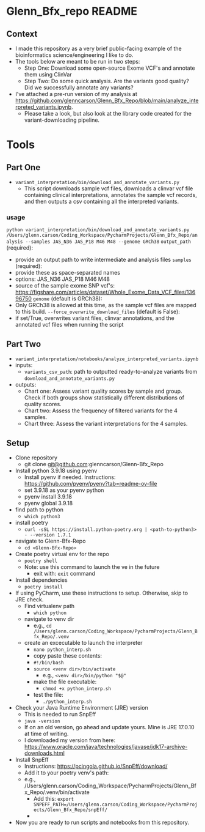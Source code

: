 # Glenn_Bfx_repo README
## Context
- I made this repository as a very brief public-facing example of the bioinformatics science/engineering I like to do.
- The tools below are meant to be run in two steps:
  - Step One: Download some open-source Exome VCF's and annotate them using ClinVar
  - Step Two: Do some quick analysis. Are the variants good quality? Did we successfully annotate any variants?
- I've attached a pre-run version of my analysis at https://github.com/glenncarson/Glenn_Bfx_Repo/blob/main/analyze_interpreted_variants.ipynb. 
  - Please take a look, but also look at the library code created for the variant-downloading pipeline.


# Tools
## Part One
- `variant_interpretation/bin/download_and_annotate_variants.py`
  - This script downloads sample vcf files, downloads a clinvar vcf file containing clinical interpretations, annotates the sample vcf records, and then outputs a csv containing all the interpreted variants.
### usage
`python variant_interpretation/bin/download_and_annotate_variants.py /Users/glenn.carson/Coding_Workspace/PycharmProjects/Glenn_Bfx_Repo/analysis --samples JAS_N36 JAS_P18 M46 M48 --genome GRCh38`
`output_path` (required):
- provide an output path to write intermediate and analysis files
`samples` (required): 
- provide these as space-separated names
- options: JAS_N36 JAS_P18 M46 M48
- source of the sample exome SNP vcf's: https://figshare.com/articles/dataset/Whole_Exome_Data_VCF_files/13696750
`genome` (default is GRCh38): 
- Only GRCh38 is allowed at this time, as the sample vcf files are mapped to this build. 
`--force_overwrite_download_files` (default is False):
- if set/True, overwrites variant files, clinvar annotations, and the annotated vcf files when running the script

## Part Two
- `variant_interpretation/notebooks/analyze_interpreted_variants.ipynb`
- inputs:
  - `variants_csv_path`: path to outputted ready-to-analyze variants from `download_and_annotate_variants.py`
- outputs:
  - Chart one: Assess variant quality scores by sample and group. Check if both groups show statistically different distributions of quality scores.
  - Chart two: Assess the frequency of filtered variants for the 4 samples.
  - Chart three: Assess the variant interpretations for the 4 samples.
  

## Setup
- Clone repository
  - git clone git@github.com:glenncarson/Glenn-Bfx_Repo
- Install python 3.9.18 using pyenv
  - Install pyenv if needed. Instructions: https://github.com/pyenv/pyenv?tab=readme-ov-file
  - set 3.9.18 as your pyenv python
  - pyenv install 3.9.18
  - pyenv global 3.9.18
- find path to python
  - `which python3`
- install poetry
  - `curl -sSL https://install.python-poetry.org | <path-to-python3> - --version 1.7.1`
- navigate to Glenn-Bfx-Repo
  - `cd <Glenn-Bfx-Repo>`
- Create poetry virtual env for the repo
  - `poetry shell`
  - Note: use this command to launch the ve in the future
    - exit with: `exit` command
- Install dependencies
  - `poetry install`
- If using PyCharm, use these instructions to setup. Otherwise, skip to JRE check.
  - Find virtualenv path
    - `which python`
  - navigate to venv dir
    - e.g., `cd /Users/glenn.carson/Coding_Workspace/PycharmProjects/Glenn_Bfx_Repo/.venv`
  - create an excecutable to launch the interpreter
    - `nano python_interp.sh`
    - copy paste these contents:
    - `#!/bin/bash`
    - `source <venv dir>/bin/activate`
      - e.g., `<venv dir>/bin/python "$@"`
    - make the file executable: 
      - `chmod +x python_interp.sh`
    - test the file:
      - `./python_interp.sh`
- Check your Java Runtime Environment (JRE) version
  - This is needed to run SnpEff
  - `java -version`
  - If on an old version, go ahead and update yours. Mine is JRE 17.0.10 at time of writing. 
  - I downloaded my version from here: https://www.oracle.com/java/technologies/javase/jdk17-archive-downloads.html
- Install SnpEff
  - Instructions: https://pcingola.github.io/SnpEff/download/
  - Add it to your poetry venv's path:
  - e.g., /Users/glenn.carson/Coding_Workspace/PycharmProjects/Glenn_Bfx_Repo/.venv/bin/activate
    -  Add this: `export SNPEFF_PATH=/Users/glenn.carson/Coding_Workspace/PycharmProjects/Glenn_Bfx_Repo/snpEff/`
      - 
- Now you are ready to run scripts and notebooks from this repository.
